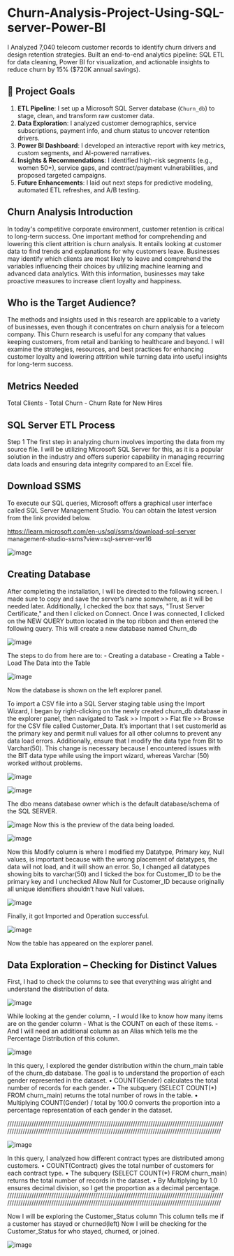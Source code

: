 # Churn-Analysis-Project-Using-SQL-server-Power-BI
I Analyzed 7,040 telecom customer records to identify churn drivers and design retention strategies. Built an end-to-end analytics pipeline: SQL ETL for data cleaning, Power BI for visualization, and actionable insights to reduce churn by 15% ($720K annual savings).

## 🚀 Project Goals

1. **ETL Pipeline**: I set up a Microsoft SQL Server database (`Churn_db`) to stage, clean, and transform raw customer data.
2. **Data Exploration**: I analyzed customer demographics, service subscriptions, payment info, and churn status to uncover retention drivers.
3. **Power BI Dashboard**: I developed an interactive report with key metrics, custom segments, and AI-powered narratives.
4. **Insights & Recommendations**: I identified high-risk segments (e.g., women 50+), service gaps, and contract/payment vulnerabilities, and proposed targeted campaigns.
5. **Future Enhancements**: I laid out next steps for predictive modeling, automated ETL refreshes, and A/B testing.


## Churn Analysis Introduction 

In today's competitive corporate environment, customer retention is 
critical to long-term success. One important method for 
comprehending and lowering this client attrition is churn analysis. It 
entails looking at customer data to find trends and explanations for 
why customers leave. Businesses may identify which clients are 
most likely to leave and comprehend the variables influencing their 
choices by utilizing machine learning and advanced data analytics. 
With this information, businesses may take proactive measures to 
increase client loyalty and happiness.

## Who is the Target Audience? 
The methods and insights used in this research are applicable to a variety of 
businesses, even though it concentrates on churn analysis for a telecom 
company. This Churn research is useful for any company that values keeping 
customers, from retail and banking to healthcare and beyond. I will examine 
the strategies, resources, and best practices for enhancing customer loyalty 
and lowering attrition while turning data into useful insights for long-term 
success. 


## Metrics Needed  

Total Clients - Total Churn - Churn Rate for New Hires

## SQL Server ETL Process 

Step 1 
The first step in analyzing churn involves importing the data from my source file. I will be utilizing Microsoft SQL Server for this, as it is a popular solution in the industry and offers superior capability in managing recurring data loads and ensuring data integrity compared to an Excel file.


## Download SSMS 
To execute our SQL queries, Microsoft offers a graphical user interface called 
SQL Server Management Studio. You can obtain the latest version from the 
link provided below. 

https://learn.microsoft.com/en-us/sql/ssms/download-sql-server
management-studio-ssms?view=sql-server-ver16 

![image](https://github.com/user-attachments/assets/605542a5-57ee-439c-b672-ebe80eb53bf8)

## Creating Database 

After completing the installation, I will be directed to the following screen. I 
made sure to copy and save the server’s name somewhere, as it will be 
needed later. Additionally, I checked the box that says, "Trust Server 
Certificate," and then I clicked on Connect. 
Once I was connected, I clicked on the NEW QUERY button located in the top 
ribbon and then entered the following query. This will create a new database 
named Churn_db

![image](https://github.com/user-attachments/assets/c06d8012-4c9b-493d-816d-5139ccad0b04)

The steps to do from here are to: - Creating a database - Creating a Table - Load The Data into the Table  

 ![image](https://github.com/user-attachments/assets/4efcf69a-24d2-44e2-ba1c-8898a9dd835c)

Now the database is shown on the left explorer panel. 

To import a CSV file into a SQL Server staging table using the Import Wizard, I 
began by right-clicking on the newly created churn_db database in the 
explorer panel, then navigated to Task >> Import >> Flat file >> Browse for the 
CSV file called Customer_Data. It’s important that I set customerId as the 
primary key and permit null values for all other columns to prevent any data 
load errors. Additionally, ensure that I modify the data type from Bit to 
Varchar(50). This change is necessary because I encountered issues with the 
BIT data type while using the import wizard, whereas Varchar (50) worked 
without problems.

![image](https://github.com/user-attachments/assets/ebc40e50-2b1a-4ce1-9a0e-47ff26a7b4cc)

![image](https://github.com/user-attachments/assets/f5fcf321-a430-4d6a-8aa8-0c20a5da2ad2)

The dbo means database owner which is the default database/schema of the 
SQL SERVER.

![image](https://github.com/user-attachments/assets/6ed0c576-ab9c-4c26-9947-2767c1701266)
Now this is the preview of the data being loaded.

![image](https://github.com/user-attachments/assets/bab12561-2e8c-4262-9cf1-ed0f397a29c1)

Now this Modify column is where I modified my Datatype, Primary key, Null 
values, is important because with the wrong placement of datatypes, the data 
will not load, and it will show an error. 
So, I changed all datatypes showing bits to varchar(50) and I ticked the box for 
Customer_ID to be the primary key and I unchecked Allow Null for 
Customer_ID because originally all unique identifiers shouldn’t have Null 
values.

![image](https://github.com/user-attachments/assets/725434cf-4cb8-49df-8340-418c707ba568)

Finally, it got Imported and Operation successful. 

![image](https://github.com/user-attachments/assets/bc3a962c-aecb-4148-b151-5774a87b5253)

Now the table has appeared on the explorer panel.

## Data Exploration – Checking for Distinct Values 

First, I had to check the columns to see that everything was alright and 
understand the distribution of data. 

![image](https://github.com/user-attachments/assets/e7e3cabe-3a0a-4ffd-a0af-6bc9ac3eb38a)

While looking at the gender column,  - I would like to know how many items are on the gender column - What is the COUNT on each of these items.  - And I will need an additional column as an Alias which tells me the 
Percentage Distribution of this column.

![image](https://github.com/user-attachments/assets/92e26e07-24ff-417d-a806-1a8a72c634d0)

In this query, I explored the gender distribution within the churn_main table of 
the churn_db database. The goal is to understand the proportion of each 
gender represented in the dataset. 
• COUNT(Gender) calculates the total number of records for each gender. 
• The subquery (SELECT COUNT(*) FROM churn_main) returns the total 
number of rows in the table. 
• Multiplying COUNT(Gender) / total by 100.0 converts the proportion into 
a percentage representation of each gender in the dataset.


//////////////////////////////////////////////////////////////////////////////////////////////////
 ///////////////////////////////////////////////////////////////////////////////////////////////// 

 
![image](https://github.com/user-attachments/assets/e3106963-eb2b-47ef-9c68-591842f4955f)

In this query, I analyzed how different contract types are distributed among 
customers. 
• COUNT(Contract) gives the total number of customers for each contract 
type. 
• The subquery (SELECT COUNT(*) FROM churn_main) returns the total 
number of records in the dataset. 
• By Multiplying by 1.0 ensures decimal division, so I get the proportion 
as a decimal percentage. 
//////////////////////////////////////////////////////////////////////////////////////////////////
 /////////////////////////////////////////////////////////////////////////////////////////////////

Now I will be exploring the Customer_Status column 
This column tells me if a customer has stayed or churned(left) 
Now I will be checking for the Customer_Status for who stayed, churned, or 
joined.

![image](https://github.com/user-attachments/assets/edea92ef-95fa-426a-b727-0bb80b074ab6)








































